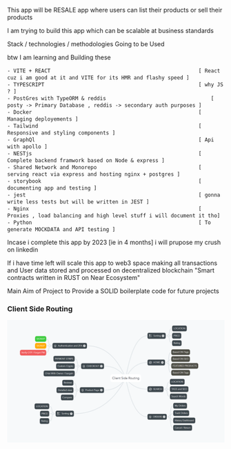 
This app will be RESALE app where users can list their products or sell their products

I am trying to build this app which can be scalable at business standards

Stack / technologies / methodologies  Going to be Used

btw I am learning and Building these 

```
- VITE + REACT                                                [ React cuz i am good at it and VITE for its HMR and flashy speed ]
- TYPESCRIPT                                                  [ why JS ? ]
- PostGres with TypeORM & reddis                                  [ posty -> Primary Database , reddis -> secondary auth purposes ]  
- Docker                                                      [ Managing deployements ]                       
- Tailwind                                                    [ Responsive and styling components ]
- GraphQl                                                     [ Api with apollo ]
- NESTjs                                                      [ Complete backend framwork based on Node & express ]
- Shared Network and Monorepo                                 [ serving react via express and hosting nginx + postgres ]
- storybook                                                   [ documenting app and testing ]
- jest                                                        [ gonna write less tests but will be written in JEST ]
- Nginx                                                       [ Proxies , load balancing and high level stuff i will document it tho]
- Python                                                      [ To generate MOCKDATA and API testing ]
```

Incase i complete this app by 2023 [ie in 4 months] i will prupose my crush on linkedin

If i have time left will scale this app to web3 space making all transactions and User data stored and processed on decentralized blockchain "Smart contracts written in RUST on Near Ecosystem"


Main Aim of Project to Provide a SOLID boilerplate code for future projects


### Client Side Routing
![ ROUTING ](https://raw.githubusercontent.com/jayendramadaram/App-to-resell-your-products/main/ClientRouting.png)
